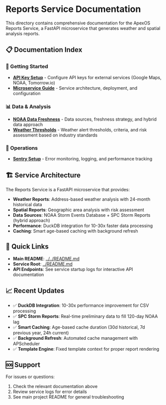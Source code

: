 # Reports Service Documentation

This directory contains comprehensive documentation for the ApexOS Reports Service, a FastAPI microservice that generates weather and spatial analysis reports.

## 📋 Documentation Index

### 🚀 Getting Started
- **[API Key Setup](API_KEY_SETUP.md)** - Configure API keys for external services (Google Maps, NOAA, Tomorrow.io)
- **[Microservice Guide](MICROSERVICE.md)** - Service architecture, deployment, and configuration

### 📊 Data & Analysis
- **[NOAA Data Freshness](NOAA_DATA_FRESHNESS.md)** - Data sources, freshness strategy, and hybrid data approach
- **[Weather Thresholds](WEATHER_THRESHOLDS.md)** - Weather alert thresholds, criteria, and risk assessment based on industry standards

### 🔧 Operations
- **[Sentry Setup](SENTRY_SETUP.md)** - Error monitoring, logging, and performance tracking

## 🏗️ Service Architecture

The Reports Service is a FastAPI microservice that provides:

- **Weather Reports**: Address-based weather analysis with 24-month historical data
- **Spatial Reports**: Geographic area analysis with risk assessment
- **Data Sources**: NOAA Storm Events Database + SPC Storm Reports (hybrid approach)
- **Performance**: DuckDB integration for 10-30x faster data processing
- **Caching**: Smart age-based caching with background refresh

## 🔗 Quick Links

- **Main README**: [../../README.md](../../README.md)
- **Service Root**: [../README.md](../README.md)
- **API Endpoints**: See service startup logs for interactive API documentation

## 📈 Recent Updates

- ✅ **DuckDB Integration**: 10-30x performance improvement for CSV processing
- ✅ **SPC Storm Reports**: Real-time preliminary data to fill 120-day NOAA lag
- ✅ **Smart Caching**: Age-based cache duration (30d historical, 7d previous year, 24h current)
- ✅ **Background Refresh**: Automated cache management with APScheduler
- ✅ **Template Engine**: Fixed template context for proper report rendering

## 🆘 Support

For issues or questions:
1. Check the relevant documentation above
2. Review service logs for error details
3. See main project README for general troubleshooting
